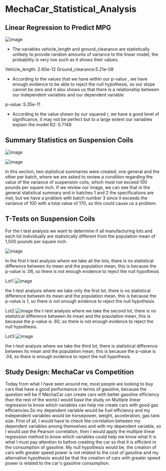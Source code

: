 # MechaCar_Statistical_Analysis



## Linear Regression to Predict MPG

![image](https://user-images.githubusercontent.com/66183125/148712429-8722dc76-0b0d-4a3b-8550-b547c74731fd.png)

- The variables vehicle_length and ground_clearance are statistically unlikely to provide random amounts of variance to the linear model, the probability is very low such as it shows their values.

 Vehicle_length: 2.60e-12
 Ground_clearance:5.21e-08

- According to the values that we have within our p-value , we have enough evidence to be able to reject the null hypothesis, so our slope cannot be zero and it also shows us that there is a relationship between our independent variables and our dependent variable

p-value :5.35e-11

-  According to the value shown by our squared r, we have a good level of significance, it may not be perfect but to a large extent our variables explain the model
R2: 0.7149


## Summary Statistics on Suspension Coils

![image](https://user-images.githubusercontent.com/66183125/148713782-55e5c2f9-351d-47fb-835c-39279b636eae.png)

![image](https://user-images.githubusercontent.com/66183125/148713722-6ed559fc-95af-4ee2-a3d0-e1031f8a35c2.png)

In this section, two statistical summaries were created, one general and the other per batch, where we are asked to review a condition regarding the value of the variance of suspension coils, which must not exceed 100 pounds per square inch. If we review our image, we can see that in the general statistical summary and in batches 1 and 2 the specifications are met, but we have a problem with batch number 3 since it exceeds the variance of 100 with a total value of 170, so this could cause us a problem.

## T-Tests on Suspension Coils
For the t test analysis we want to determine if all manufacturing lots and each lot individually are statistically different from the population mean of 1,500 pounds per square inch.

![image](https://user-images.githubusercontent.com/66183125/149683065-13d77343-1d18-4c01-8676-3e5fa8b57e76.png)

In the first t-test analysis where we take all the lots, there is no statistical difference between its mean and the population mean, this is because the p-value is .06, so there is not enough evidence to reject the null hypothesis

Lot1
![image](https://user-images.githubusercontent.com/66183125/149683971-70e2c7c0-5de6-4340-9b05-b263dce23d82.png)

 the t-test analysis where we take only the first lot, there is no statistical difference between its mean and the population mean, this is because the p-value is 1, so there is not enough evidence to reject the null hypothesis 


Lot2
![image](https://user-images.githubusercontent.com/66183125/149683999-38458849-2f28-4c84-b85a-ece066f384e6.png)
the t-test analysis where we take the second lot, there is no statistical difference between its mean and the population mean, this is because the p-value is .60, so there is not enough evidence to reject the  null hypothesis.

Lot3
![image](https://user-images.githubusercontent.com/66183125/149684018-f3fff90c-c1f9-4abc-9a16-ec44d519b924.png)

the t-test analysis where we take the third lot, there is  statistical difference between its mean and the population mean, this is because the p-value is .04, so there is  enough evidence to reject the  null hypothesis.

## Study Design: MechaCar vs Competition

Today from what I have seen around me, most people are looking to buy cars that have a good performance in terms of gasoline, because the question will be if MechaCar can create cars with better gasoline efficiency than the rest of the world.I would base the study on Multiple linear regression to know which variables can help me create cars with good gas efficiencies.So my dependent variable would be fuel efficiency and my independent variables would be horsepower, weight, acceleration, gas tank size. First of all, I would have to check the correlation between my dependent variables among themselves and with my dependent variable, so I would use the Pearson correlation, then I would apply the multiple linear regression method to know which variables could help me know what It is what I must pay attention to before creating the car so that it is efficient in the consumption of gasoline. My null hypothesis would be, the creation of cars with greater speed power is not related to the cost of gasoline and my alternative hypothesis would be that the creation of cars with greater speed power is related to the car's gasoline consumption.
